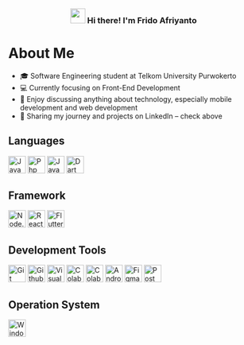 <h3 align="center"><img src='https://raw.githubusercontent.com/seanprashad/slackmoji/master/emoji/blob/blob-thumbs-up-gif.gif' height="30px"> Hi there! I'm Frido Afriyanto</h3>


# About Me
- 🎓 Software Engineering student at Telkom University Purwokerto
- 💻 Currently focusing on Front-End Development
- 💬 Enjoy discussing anything about technology, especially mobile development and web development
- 📌 Sharing my journey and projects on LinkedIn – check above


## Languages
<p>

<img src="https://img.shields.io/badge/JavaScript-282C34?logo=javascript&logoColor=F7DF1E" alt="JavaScript logo" title="JavaScript" height="35" />

<img src="https://img.shields.io/badge/Php-282C34?logo=Php&logoColor=777BB4" alt="Php logo" title="Php" height="35" />

<img src="https://img.shields.io/badge/Java-282C34?logo=Java&logoColor=ED8B00" alt="Java logo" title="Java" height="35" />

<img src="https://img.shields.io/badge/Dart-282C34?logo=Dart&logoColor=0175C2" alt="Dart logo" title="Dart" height="35" />

</p>

## Framework
<p>

<img src="https://img.shields.io/badge/Node.js-282C34?logo=Node.js&logoColor=43853D" alt="Node.js logo" title="Node.js" height="35" />

<img src="https://img.shields.io/badge/React-282C34?logo=React&logoColor=61DAFB" alt="React logo" title="React" height="35" />

<img src="https://img.shields.io/badge/Flutter-282C34?logo=Flutter&logoColor=02569B" alt="Flutter logo" title="Flutter" height="35" />

</p>

## Development Tools
<p>

<img src="https://img.shields.io/badge/Git-282C34?logo=Git&logoColor=F34E68" alt="Git logo" title="Git" height="35" />

<img src="https://img.shields.io/badge/Github-282C34?logo=Github&logoColor=white" alt="Github logo" title="Github" height="35" />

<img src="https://img.shields.io/badge/Visual_Studio_Code-282C34?logo=visual%20studio%20code&logoColor=0078D4" alt="Visual_Studio_Code logo" title="Visual_Studio_Code" height="35" />

<img src="https://img.shields.io/badge/Colab-282C34?logo=googlecolab&logoColor=F9AB00" alt="Colab logo" title="Colab" height="35" />

<img src="https://img.shields.io/badge/Kaggle-282C34?logo=kaggle&logoColor=white" alt="Colab logo" title="Colab" height="35" />

<img src="https://img.shields.io/badge/Android_Studio-282C34?logo=android-studio&logoColor=3DDC84" alt="Android Studio logo" title="Android Studio" height="35" />

<img src="https://img.shields.io/badge/Figma-282C34?logo=Figma&logoColor=F24E1E" alt="Figma logo" title="Figma" height="35" />

<img src="https://img.shields.io/badge/Postman-282C34?logo=Postman&logoColor=F24E1E" alt="Postman logo" title="Postman" height="35" />

</p>

## Operation System

<p>

<img src="https://img.shields.io/badge/Windows-282C34?logo=Windows&logoColor=0078D6" alt="Windows logo" title="Windows" height="35" />


</p>




